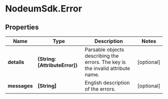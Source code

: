# NodeumSdk.Error

## Properties

Name | Type | Description | Notes
------------ | ------------- | ------------- | -------------
**details** | **{String: [AttributeError]}** | Parsable objects describing the errors. The key is the invalid attribute name. | [optional] 
**messages** | **[String]** | English description of the errors. | [optional] 


